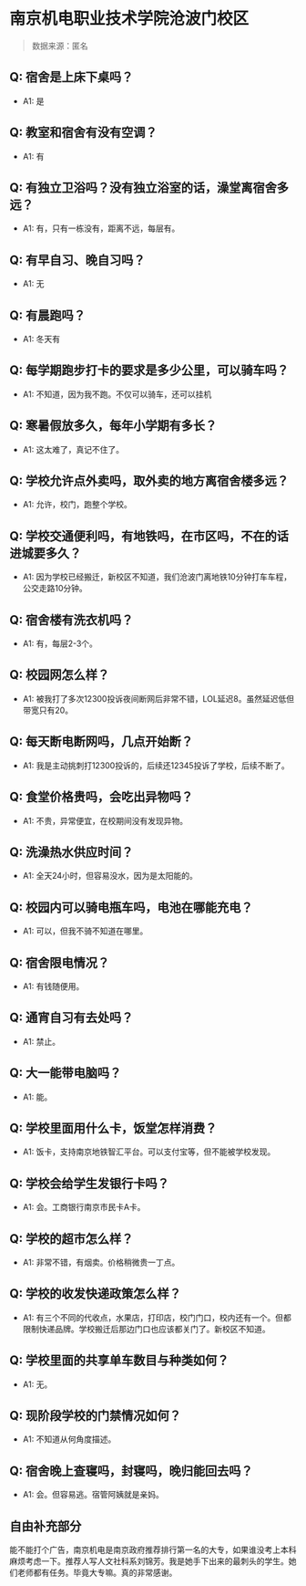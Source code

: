 # 南京机电职业技术学院沧波门校区

> 数据来源：匿名

## Q: 宿舍是上床下桌吗？

- A1: 是

## Q: 教室和宿舍有没有空调？

- A1: 有

## Q: 有独立卫浴吗？没有独立浴室的话，澡堂离宿舍多远？

- A1: 有，只有一栋没有，距离不远，每层有。

## Q: 有早自习、晚自习吗？

- A1: 无

## Q: 有晨跑吗？

- A1: 冬天有

## Q: 每学期跑步打卡的要求是多少公里，可以骑车吗？

- A1: 不知道，因为我不跑。不仅可以骑车，还可以挂机

## Q: 寒暑假放多久，每年小学期有多长？

- A1: 这太难了，真记不住了。

## Q: 学校允许点外卖吗，取外卖的地方离宿舍楼多远？

- A1: 允许，校门，跑整个学校。

## Q: 学校交通便利吗，有地铁吗，在市区吗，不在的话进城要多久？

- A1: 因为学校已经搬迁，新校区不知道，我们沧波门离地铁10分钟打车车程，公交走路10分钟。

## Q: 宿舍楼有洗衣机吗？

- A1: 有，每层2-3个。

## Q: 校园网怎么样？

- A1: 被我打了多次12300投诉夜间断网后非常不错，LOL延迟8。虽然延迟低但带宽只有20。

## Q: 每天断电断网吗，几点开始断？

- A1: 我是主动挑刺打12300投诉的，后续还12345投诉了学校，后续不断了。

## Q: 食堂价格贵吗，会吃出异物吗？

- A1: 不贵，异常便宜，在校期间没有发现异物。

## Q: 洗澡热水供应时间？

- A1: 全天24小时，但容易没水，因为是太阳能的。

## Q: 校园内可以骑电瓶车吗，电池在哪能充电？

- A1: 可以，但我不骑不知道在哪里。

## Q: 宿舍限电情况？

- A1: 有钱随便用。

## Q: 通宵自习有去处吗？

- A1: 禁止。

## Q: 大一能带电脑吗？

- A1: 能。

## Q: 学校里面用什么卡，饭堂怎样消费？

- A1: 饭卡，支持南京地铁智汇平台。可以支付宝等，但不能被学校发现。

## Q: 学校会给学生发银行卡吗？

- A1: 会。工商银行南京市民卡A卡。

## Q: 学校的超市怎么样？

- A1: 非常不错，有烟卖。价格稍微贵一丁点。

## Q: 学校的收发快递政策怎么样？

- A1: 有三个不同的代收点，水果店，打印店，校门门口，校内还有一个。但都限制快递品牌。学校搬迁后那边门口也应该都关门了。新校区不知道。

## Q: 学校里面的共享单车数目与种类如何？

- A1: 无。

## Q: 现阶段学校的门禁情况如何？

- A1: 不知道从何角度描述。

## Q: 宿舍晚上查寝吗，封寝吗，晚归能回去吗？

- A1: 会。但容易逃。宿管阿姨就是亲妈。

## 自由补充部分

能不能打个广告，南京机电是南京政府推荐排行第一名的大专，如果谁没考上本科麻烦考虑一下。推荐人写人文社科系刘锦芳。我是她手下出来的最刺头的学生。她们老师都有任务。毕竟大专嘛。真的非常感谢。
